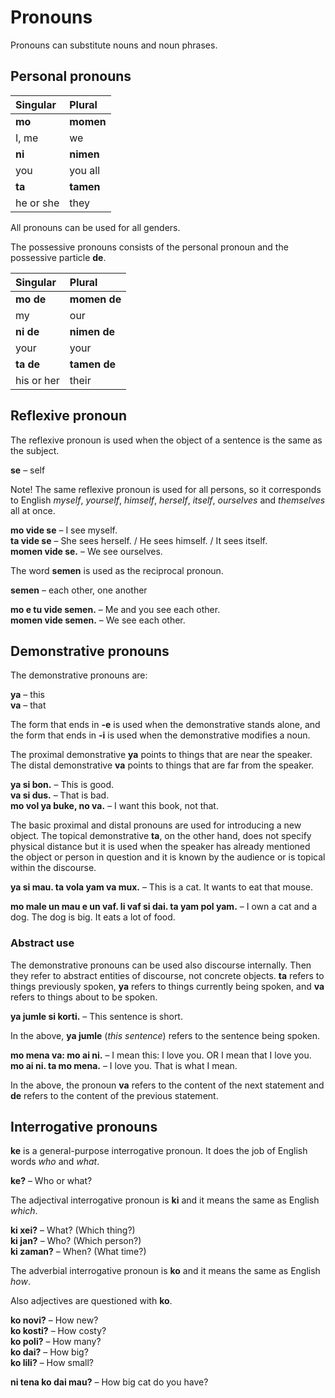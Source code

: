 # Pronouns

Pronouns can substitute nouns and noun phrases.

## Personal pronouns

| Singular    | Plural       |
|:------------|:-------------|
| **mo**      | **momen**    |
| I, me       | we           |
| **ni**      | **nimen**    |
| you         | you all      |
| **ta**      | **tamen**    |
| he or she   | they         |

All pronouns can be used for all genders.

The possessive pronouns consists of the personal pronoun and the possessive particle **de**.

| Singular    | Plural       |
|:------------|:-------------|
| **mo de**   | **momen de** |
| my          | our          |
| **ni de**   | **nimen de** |
| your        | your         |
| **ta de**   | **tamen de** |
| his or her  | their        |


## Reflexive pronoun

The reflexive pronoun is used when the object of a sentence is the same as the subject.

**se**
– self

Note! The same reflexive pronoun is used for all persons,
so it corresponds to English _myself_, _yourself_, _himself_, _herself_, _itself_, _ourselves_ and _themselves_ all at once.

**mo vide se**
– I see myself.  
**ta vide se**
– She sees herself. / He sees himself. / It sees itself.  
**momen vide se.**
– We see ourselves.

The word **semen** is used as the reciprocal pronoun.

**semen**
– each other, one another

**mo e tu vide semen.**
– Me and you see each other.  
**momen vide semen.**
– We see each other.


## Demonstrative pronouns

The demonstrative pronouns are:

**ya**
– this  
**va**
– that  

The form that ends in **-e** is used when the demonstrative stands alone,
and the form that ends in **-i** is used when the demonstrative modifies a noun.

The proximal demonstrative **ya** points to things that are near the speaker.
The distal demonstrative **va** points to things that are far from the speaker.

**ya si bon.**
– This is good.  
**va si dus.**
– That is bad.  
**mo vol ya buke, no va.**
– I want this book, not that.

The basic proximal and distal pronouns are used for introducing a new object.
The topical demonstrative **ta**, on the other hand,
does not specify physical distance
but it is used when the speaker has already mentioned the object or person in question
and it is known by the audience or is topical within the discourse.

**ya si mau. ta vola yam va mux.**
– This is a cat. It wants to eat that mouse.

**mo male un mau e un vaf. li vaf si dai. ta yam pol yam.**
– I own a cat and a dog. The dog is big. It eats a lot of food.


### Abstract use

The demonstrative pronouns can be used also discourse internally.
Then they refer to abstract entities of discourse, not concrete objects.
**ta** refers to things previously spoken,
**ya** refers to things currently being spoken,
and **va** refers to things about to be spoken.

**ya jumle si korti.**
– This sentence is short.

In the above, **ya jumle** (_this sentence_) refers to the sentence being spoken.

**mo mena va: mo ai ni.**
– I mean this: I love you. OR I mean that I love you.  
**mo ai ni. ta mo mena.**
– I love you. That is what I mean.

In the above, the pronoun **va** refers to the content of the next statement
and **de** refers to the content of the previous statement.


## Interrogative pronouns

**ke** is a general-purpose interrogative pronoun.
It does the job of English words _who_ and _what_.

**ke?**
– Who or what?  

The adjectival interrogative pronoun is **ki**
and it means the same as English _which_.

**ki xei?**
– What? (Which thing?)  
**ki jan?**
– Who? (Which person?)  
**ki zaman?**
– When? (What time?)  

The adverbial interrogative pronoun is **ko**
and it means the same as English _how_.

Also adjectives are questioned with **ko**.

**ko novi?**
– How new?  
**ko kosti?**
– How costy?  
**ko poli?**
– How many?  
**ko dai?**
– How big?  
**ko lili?**
– How small?

**ni tena ko dai mau?**
– How big cat do you have?



